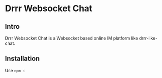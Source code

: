 Drrr Websocket Chat
=======
Intro
------
Drrr Websocket Chat is a Websocket based online IM platform like drrr-like-chat.

Installation
-----
Use `npm i`